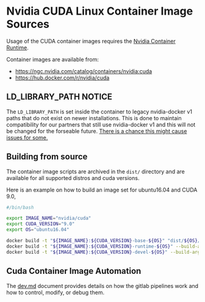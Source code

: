 # Nvidia CUDA Linux Container Image Sources

Usage of the CUDA container images requires the [Nvidia Container Runtime](https://github.com/NVIDIA/nvidia-container-runtime).

Container images are available from:

- https://ngc.nvidia.com/catalog/containers/nvidia:cuda
- https://hub.docker.com/r/nvidia/cuda

## LD_LIBRARY_PATH NOTICE

The `LD_LIBRARY_PATH` is set inside the container to legacy nvidia-docker v1 paths that do not exist
on newer installations. This is done to maintain compatibility for our partners that still use
nvidia-docker v1 and this will not be changed for the forseable future. [There is a chance this might
cause issues for some.](https://gitlab.com/nvidia/container-images/cuda/-/issues/47)

## Building from source

The container image scripts are archived in the `dist/` directory and are available for all supported distros and cuda versions.

Here is an example on how to build an image set for ubuntu16.04 and CUDA 9.0,

```bash
#/bin/bash

export IMAGE_NAME="nvidia/cuda"
export CUDA_VERSION="9.0"
export OS="ubuntu16.04"

docker build -t "${IMAGE_NAME}:${CUDA_VERSION}-base-${OS}" "dist/${OS}/${CUDA_VERSION}/base"
docker build -t "${IMAGE_NAME}:${CUDA_VERSION}-runtime-${OS}" --build-arg "IMAGE_NAME=${IMAGE_NAME}" "dist/${OS}/${CUDA_VERSION}/runtime"
docker build -t "${IMAGE_NAME}:${CUDA_VERSION}-devel-${OS}" --build-arg "IMAGE_NAME=${IMAGE_NAME}" "dist/${OS}/${CUDA_VERSION}/devel"
```

## Cuda Container Image Automation

The [dev.md](https://gitlab.com/nvidia/container-images/cuda/blob/master/doc/dev.md) document
provides details on how the gitlab pipelines work and how to control, modify, or debug them.
